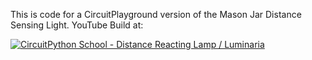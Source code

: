 This is code for a CircuitPlayground version of the Mason Jar Distance Sensing Light.
YouTube Build at:

[![CircuitPython School - Distance Reacting Lamp / Luminaria](https://img.youtube.com/vi/rYFWKGDJxJc?si=bzQNdgRRc2qNo5Vo/0.jpg)]([[https://www.youtube.com/watch?v=VIDEO_ID](https://youtu.be/rYFWKGDJxJc?si=bzQNdgRRc2qNo5Vo)](https://youtu.be/rYFWKGDJxJc?si=bzQNdgRRc2qNo5Vo))
